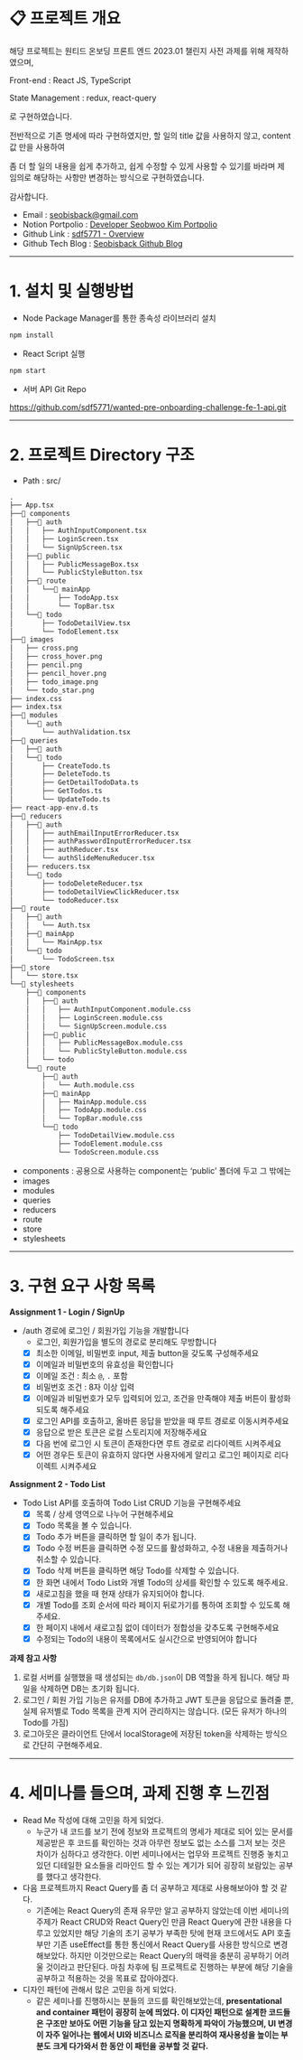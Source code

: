 # **📋 프로젝트 개요**

해당 프로젝트는 원티드 온보딩 프론트 엔드 2023.01 챌린지 사전 과제를 위해 제작하였으며,

Front-end : React JS, TypeScript

State Management : redux, react-query

로 구현하였습니다.

전반적으로 기존 명세에 따라 구현하였지만, 할 일의 title 값을 사용하지 않고, content 값 만을 사용하여

좀 더 할 일의 내용을 쉽게 추가하고, 쉽게 수정할 수 있게 사용할 수 있기를 바라며 제 임의로 해당하는 사항만 변경하는 방식으로 구현하였습니다.

감사합니다.

- Email : [seobisback@gmail.com](mailto:seobisback@gmail.com)
- Notion Portpolio : [Developer Seobwoo Kim Portpolio](https://www.notion.so/Developer-Seobwoo-Kim-Portpolio-a2d2e2fb6c6e4a4b9de09c47e99f3010)
- Github Link : [sdf5771 - Overview](https://github.com/sdf5771)
- Github Tech Blog : [Seobisback Github Blog](https://sdf5771.github.io/)

---

# 1. 설치 및 실행방법

- Node Package Manager를 통한 종속성 라이브러리 설치

```python
npm install
```

- React Script 실행

```python
npm start
```

- 서버 API Git Repo

https://github.com/sdf5771/wanted-pre-onboarding-challenge-fe-1-api.git

---

# 2. 프로젝트 Directory 구조

- Path : src/

```python
.
├── App.tsx
├──📁 components
│   ├──📁 auth
│   │   ├── AuthInputComponent.tsx
│   │   ├── LoginScreen.tsx
│   │   └── SignUpScreen.tsx
│   ├──📁 public
│   │   ├── PublicMessageBox.tsx
│   │   └── PublicStyleButton.tsx
│   ├──📁 route
│   │   └──📁 mainApp
│   │       ├── TodoApp.tsx
│   │       └── TopBar.tsx
│   └──📁 todo
│       ├── TodoDetailView.tsx
│       └── TodoElement.tsx
├──📁 images
│   ├── cross.png
│   ├── cross_hover.png
│   ├── pencil.png
│   ├── pencil_hover.png
│   ├── todo_image.png
│   └── todo_star.png
├── index.css
├── index.tsx
├──📁 modules
│   └──📁 auth
│       └── authValidation.tsx
├──📁 queries
│   ├──📁 auth
│   └──📁 todo
│       ├── CreateTodo.ts
│       ├── DeleteTodo.ts
│       ├── GetDetailTodoData.ts
│       ├── GetTodos.ts
│       └── UpdateTodo.ts
├── react-app-env.d.ts
├──📁 reducers
│   ├──📁 auth
│   │   ├── authEmailInputErrorReducer.tsx
│   │   ├── authPasswordInputErrorReducer.tsx
│   │   ├── authReducer.tsx
│   │   └── authSlideMenuReducer.tsx
│   ├── reducers.tsx
│   └──📁 todo
│       ├── todoDeleteReducer.tsx
│       ├── todoDetailViewClickReducer.tsx
│       └── todoReducer.tsx
├──📁 route
│   ├──📁 auth
│   │   └── Auth.tsx
│   ├──📁 mainApp
│   │   └── MainApp.tsx
│   └──📁 todo
│       └── TodoScreen.tsx
├──📁 store
│   └── store.tsx
└──📁 stylesheets
    ├──📁 components
    │   ├──📁 auth
    │   │   ├── AuthInputComponent.module.css
    │   │   ├── LoginScreen.module.css
    │   │   └── SignUpScreen.module.css
    │   ├──📁 public
    │   │   ├── PublicMessageBox.module.css
    │   │   └── PublicStyleButton.module.css
    │   └── todo
    └──📁 route
        ├──📁 auth
        │   └── Auth.module.css
        ├──📁 mainApp
        │   ├── MainApp.module.css
        │   ├── TodoApp.module.css
        │   └── TopBar.module.css
        └──📁 todo
            ├── TodoDetailView.module.css
            ├── TodoElement.module.css
            └── TodoScreen.module.css
```

- components : 공용으로 사용하는 component는 ‘public’ 폴더에 두고 그 밖에는
- images
- modules
- queries
- reducers
- route
- store
- stylesheets

---

# 3. 구현 요구 사항 목록

**Assignment 1 - Login / SignUp**

- /auth 경로에 로그인 / 회원가입 기능을 개발합니다
    - 로그인, 회원가입을 별도의 경로로 분리해도 무방합니다
    - [x]  최소한 이메일, 비밀번호 input, 제출 button을 갖도록 구성해주세요
    - [x]  이메일과 비밀번호의 유효성을 확인합니다
    - [x]  이메일 조건 : 최소 `@`, `.` 포함
    - [x]  비밀번호 조건 : 8자 이상 입력
    - [x]  이메일과 비밀번호가 모두 입력되어 있고, 조건을 만족해야 제출 버튼이 활성화 되도록 해주세요
    - [x]  로그인 API를 호출하고, 올바른 응답을 받았을 때 루트 경로로 이동시켜주세요
    - [x]  응답으로 받은 토큰은 로컬 스토리지에 저장해주세요
    - [x]  다음 번에 로그인 시 토큰이 존재한다면 루트 경로로 리다이렉트 시켜주세요
    - [x]  어떤 경우든 토큰이 유효하지 않다면 사용자에게 알리고 로그인 페이지로 리다이렉트 시켜주세요

**Assignment 2 - Todo List**

- Todo List API를 호출하여 Todo List CRUD 기능을 구현해주세요
    - [x]  목록 / 상세 영역으로 나누어 구현해주세요
    - [x]  Todo 목록을 볼 수 있습니다.
    - [x]  Todo 추가 버튼을 클릭하면 할 일이 추가 됩니다.
    - [x]  Todo 수정 버튼을 클릭하면 수정 모드를 활성화하고, 수정 내용을 제출하거나 취소할 수 있습니다.
    - [x]  Todo 삭제 버튼을 클릭하면 해당 Todo를 삭제할 수 있습니다.
    - [x]  한 화면 내에서 Todo List와 개별 Todo의 상세를 확인할 수 있도록 해주세요.
    - [x]  새로고침을 했을 때 현재 상태가 유지되어야 합니다.
    - [x]  개별 Todo를 조회 순서에 따라 페이지 뒤로가기를 통하여 조회할 수 있도록 해주세요.
    - [x]  한 페이지 내에서 새로고침 없이 데이터가 정합성을 갖추도록 구현해주세요
    - [x]  수정되는 Todo의 내용이 목록에서도 실시간으로 반영되어야 합니다

**과제 참고 사항**

1. 로컬 서버를 실행했을 때 생성되는 `db/db.json`이 DB 역할을 하게 됩니다. 해당 파일을 삭제하면 DB는 초기화 됩니다.
2. 로그인 / 회원 가입 기능은 유저를 DB에 추가하고 JWT 토큰을 응답으로 돌려줄 뿐, 실제 유저별로 Todo 목록을 관계 지어 관리하지는 않습니다. (모든 유저가 하나의 Todo를 가짐)
3. 로그아웃은 클라이언트 단에서 localStorage에 저장된 token을 삭제하는 방식으로 간단히 구현해주세요.

---

# 4.  세미나를 들으며, 과제 진행 후 느낀점

- Read Me 작성에 대해 고민을 하게 되었다.
    - 누군가 내 코드를 보기 전에 정보와 프로젝트의 명세가 제대로 되어 있는 문서를 제공받은 후 코드를 확인하는 것과 아무런 정보도 없는 소스를 그저 보는 것은 차이가 심하다고 생각한다. 이번 세미나에서는 업무와 프로젝트 진행중 놓치고 있던 디테일한 요소들을 리마인드 할 수 있는 계기가 되어 굉장히 보람있는 공부를 했다고 생각한다.
- 다음 프로젝트까지 React Query를 좀 더 공부하고 제대로 사용해보아야 할 것 같다.
    - 기존에는 React Query의 존재 유무만 알고 공부하지 않았는데 이번 세미나의 주제가 React CRUD와 React Query인 만큼 React Query에 관한 내용을 다루고 있었지만 해당 기술의 초기 공부가 부족한 탓에 현재 코드에서도 API 호출부만 기존 useEffect를 통한 통신에서 React Query를 사용한 방식으로 변경해보았다. 하지만 이것만으로는 React Query의 매력을 충분히 공부하기 어려울 것이라고 판단된다. 마침 차후에 팀 프로젝트로 진행하는 부분에 해당 기술을 공부하고 적용하는 것을 목표로 잡아야겠다.
- 디자인 패턴에 관해서 많은 고민을 하게 되었다.
    - 같은 세미나를 진행하시는 분들의 코드를 확인해보았는데, ****presentational and container 패턴이 굉장히 눈에 띄었다. 이 디자인 패턴으로 설계한 코드들은 구조만 보아도 어떤 기능을 담고 있는지 명확하게 파악이 가능했으며, UI 변경이 자주 일어나는 웹에서 UI와 비즈니스 로직을 분리하여 재사용성을 높이는 부분도 크게 다가와서 한 동안 이 패턴을 공부할 것 같다.****
